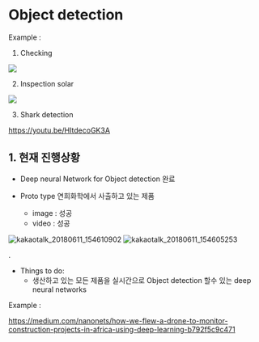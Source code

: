
# Object detection

Example : 

1. Checking 
<img src="https://cdn-images-1.medium.com/max/880/1*cQAMfsyTXNLl3otIyNiWZw.gif">

2. Inspection solar 

<img src="https://cdn-images-1.medium.com/max/880/1*dPm2nQeYf3x5ueBLi9b7rg.jpeg">


3. Shark detection 

https://youtu.be/HItdecoGK3A



## 1. 현재 진행상황 

- Deep neural Network for Object detection 완료 

- Proto type 연희화학에서 사출하고 있는 제품 

  - image : 성공
  - video : 성공
  
![kakaotalk_20180611_154610902](https://user-images.githubusercontent.com/11300712/41216293-b050be6e-6d8e-11e8-9d5c-5b9c94d2c6c9.jpg)
![kakaotalk_20180611_154605253](https://user-images.githubusercontent.com/11300712/41216299-b2a355d2-6d8e-11e8-922a-95d69ffdc939.jpg)

.
- Things to do: 
  - 생산하고 있는 모든 제품을 실시간으로 Object detection 할수 있는 deep neural networks 


Example : 

https://medium.com/nanonets/how-we-flew-a-drone-to-monitor-construction-projects-in-africa-using-deep-learning-b792f5c9c471
